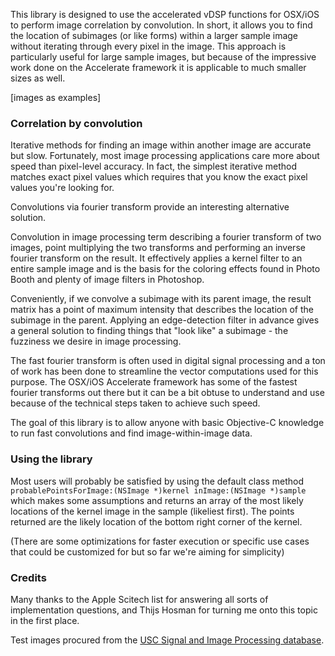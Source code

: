 This library is designed to use the accelerated vDSP functions for OSX/iOS to perform image correlation by convolution. In short, it allows you to find the location of subimages (or like forms) within a larger sample image without iterating through every pixel in the image. This approach is particularly useful for large sample images, but because of the impressive work done on the Accelerate framework it is applicable to much smaller sizes as well.

[images as examples]

### Correlation by convolution ###

Iterative methods for finding an image within another image are accurate but slow. Fortunately, most image processing applications care more about speed than pixel-level accuracy. In fact, the simplest iterative method matches exact pixel values which requires that you know the exact pixel values you're looking for. 

Convolutions via fourier transform provide an interesting alternative solution.

Convolution in image processing term describing a fourier transform of two images, point multiplying the two transforms and performing an inverse fourier transform on the result. It effectively applies a kernel filter to an entire sample image and is the basis for the coloring effects found in Photo Booth and plenty of image filters in Photoshop.

Conveniently, if we convolve a subimage with its parent image, the result matrix has a point of maximum intensity that describes the location of the subimage in the parent. Applying an edge-detection filter in advance gives a general solution to finding things that "look like" a subimage - the fuzziness we desire in image processing.

The fast fourier transform is often used in digital signal processing and a ton of work has been done to streamline the vector computations used for this purpose. The OSX/iOS Accelerate framework has some of the fastest fourier transforms out there but it can be a bit obtuse to understand and use because of the technical steps taken to achieve such speed.

The goal of this library is to allow anyone with basic Objective-C knowledge to run fast convolutions and find image-within-image data.

### Using the library ###

Most users will probably be satisfied by using the default class method `probablePointsForImage:(NSImage *)kernel inImage:(NSImage *)sample` which makes some assumptions and returns an array of the most likely locations of the kernel image in the sample (likeliest first). The points returned are the likely location of the bottom right corner of the kernel.

(There are some optimizations for faster execution or specific use cases that could be customized for but so far we're aiming for simplicity)

### Credits ###

Many thanks to the Apple Scitech list for answering all sorts of implementation questions, and Thijs Hosman for turning me onto this topic in the first place.

Test images procured from the [USC Signal and Image Processing database](http://sipi.usc.edu/database/database.php).
